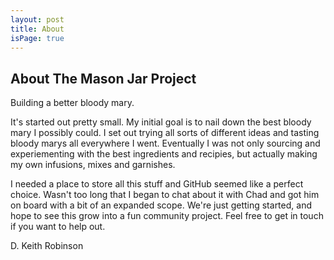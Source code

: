 ```yaml
---
layout: post
title: About
isPage: true
---
```


## About The Mason Jar Project

Building a better bloody mary.

It's started out pretty small. My initial goal is to nail down the best bloody mary I possibly could. I set out trying all sorts of different ideas and tasting bloody marys all everywhere I went. Eventually I was not only sourcing and experiementing with the best ingredients and recipies, but actually making my own infusions, mixes and garnishes.

I needed a place to store all this stuff and GitHub seemed like a perfect choice. Wasn't too long that I began to chat about it with Chad and got him on board with a bit of an expanded scope.  We're just getting started, and hope to see this grow into a fun community project.  Feel free to get in touch if you want to help out.

D. Keith Robinson